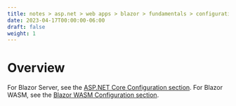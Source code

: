 ```yaml
---
title: notes > asp.net > web apps > blazor > fundamentals > configuration
date: 2023-04-17T00:00:00-06:00
draft: false
weight: 1
---
```


# Overview
For Blazor Server, see the [ASP.NET Core Configuration section](../../../core/overview.md#configuration).
For Blazor WASM, see the [Blazor WASM Configuration section](../blazor-wasm/configuration.md).

